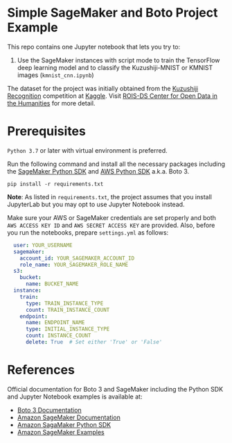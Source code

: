 # Simple SageMaker and Boto Project Example

This repo contains one Jupyter notebook that lets you try to:

1. Use the SageMaker instances with script mode to train the TensorFlow deep learning model and to classify the Kuzushiji-MNIST or KMNIST images (`kmnist_cnn.ipynb`)

The dataset for the project was initially obtained from the [Kuzushiji Recognition](https://www.kaggle.com/c/kuzushiji-recognition/overview) competition at [Kaggle](https://www.kaggle.com/). Visit [ROIS-DS Center for Open Data in the Humanities](http://codh.rois.ac.jp/) for more detail.

# Prerequisites

`Python 3.7` or later with virtual environment is preferred.

Run the following command and install all the necessary packages including the [SageMaker Python SDK](https://github.com/aws/sagemaker-python-sdk) and [AWS Python SDK](https://github.com/boto/boto3) a.k.a. Boto 3.

```shell
pip install -r requirements.txt
```

**Note**: As listed in `requirements.txt`, the project assumes that you install JupyterLab but you may opt to use Jupyter Notebook instead.

Make sure your AWS or SageMaker credentials are set properly and both `AWS ACCESS KEY ID` and `AWS SECRET ACCESS KEY` are provided. Also, before you run the notebooks, prepare `settings.yml` as follows:

```yaml
  user: YOUR_USERNAME
  sagemaker:
    account_id: YOUR_SAGEMAKER_ACCOUNT_ID
    role_name: YOUR_SAGEMAKER_ROLE_NAME
  s3:
    bucket:
      name: BUCKET_NAME
  instance:
    train:
      type: TRAIN_INSTANCE_TYPE
      count: TRAIN_INSTANCE_COUNT
    endpoint:
      name: ENDPOINT_NAME
      type: INITIAL_INSTANCE_TYPE
      count: INSTANCE_COUNT
      delete: True  # Set either 'True' or 'False'
```

# References

Official documentation for Boto 3 and SageMaker including the Python SDK and Jupyter Notebook examples is available at:

  - [Boto 3 Documentation](https://boto3.amazonaws.com/v1/documentation/api/latest/index.html)
  - [Amazon SageMaker Documentation](https://docs.aws.amazon.com/sagemaker/index.html)
  - [Amazon SagaMaker Python SDK](https://sagemaker.readthedocs.io/en/stable/)
  - [Amazon SageMaker Examples](https://github.com/awslabs/amazon-sagemaker-examples)
